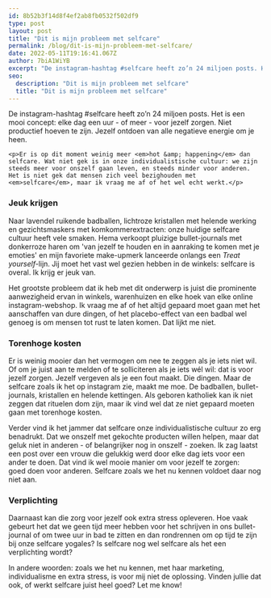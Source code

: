 ```yaml
---
id: 8b52b3f14d8f4ef2ab8fb0532f502df9
type: post
layout: post
title: "Dit is mijn probleem met selfcare"
permalink: /blog/dit-is-mijn-probleem-met-selfcare/
date: 2022-05-11T19:16:41.067Z
author: 7biA1WiYB
excerpt: "De instagram-hashtag #selfcare heeft zo’n 24 miljoen posts. Het is een mooi concept: elke dag een uur - of meer - voor jezelf zorgen. Niet productief hoeven te zijn. Jezelf ontdoen van alle negatieve energie om je heen.   "
seo:
  description: "Dit is mijn probleem met selfcare"
  title: "Dit is mijn probleem met selfcare"
---
```

De instagram-hashtag #selfcare heeft zo’n 24 miljoen posts. Het is een mooi concept: elke dag een uur - of meer - voor jezelf zorgen. Niet productief hoeven te zijn. Jezelf ontdoen van alle negatieve energie om je heen.   

    <p>Er is op dit moment weinig meer <em>hot &amp; happening</em> dan selfcare. Wat niet gek is in onze individualistische cultuur: we zijn steeds meer voor onszelf gaan leven, en steeds minder voor anderen. Het is niet gek dat mensen zich veel bezighouden met <em>selfcare</em>, maar ik vraag me af of het wel echt werkt.</p>
<h3>Jeuk krijgen</h3>
<p>Naar lavendel ruikende badballen, lichtroze kristallen met helende werking en gezichtsmaskers met komkommerextracten: onze huidige selfcare cultuur heeft vele smaken. Hema verkoopt pluizige bullet-journals met donkerroze haren om 'van jezelf te houden en in aanraking te komen met je emoties' en mijn favoriete make-upmerk lanceerde onlangs een <em>Treat yourself-</em>lijn. Jij moet het vast wel gezien hebben in de winkels: selfcare is overal. Ik krijg er jeuk van.</p>
<p>Het grootste probleem dat ik heb met dit onderwerp is juist die prominente aanwezigheid ervan in winkels, warenhuizen en elke hoek van elke online instagram-webshop. Ik vraag me af of het altijd gepaard moet gaan met het aanschaffen van dure dingen, of het placebo-effect van een badbal wel genoeg is om mensen tot rust te laten komen. Dat lijkt me niet.</p>
<h3>Torenhoge kosten</h3>
<p>Er is weinig mooier dan het vermogen om nee te zeggen als je iets niet wil. Of om je juist aan te melden of te solliciteren als je iets wél wil: dat is voor jezelf zorgen. Jezelf vergeven als je een fout maakt. Die dingen. Maar de selfcare zoals ik het op instagram zie, maakt me moe. De badballen, bullet-journals, kristallen en helende kettingen. Als geboren katholiek kan ik niet zeggen dat rituelen dom zijn, maar ik vind wel dat ze niet gepaard moeten gaan met torenhoge kosten.</p>
<p>Verder vind ik het jammer dat selfcare onze individualistische cultuur zo erg benadrukt. Dat we onszelf met gekochte producten willen helpen, maar dat geluk niet in anderen - of belangrijker nog in onszelf - zoeken. Ik zag laatst een post over een vrouw die gelukkig werd door elke dag iets voor een ander te doen. Dat vind ik wel mooie manier om voor jezelf te zorgen: goed doen voor anderen. Selfcare zoals we het nu kennen voldoet daar nog niet aan.</p>
<h3>Verplichting</h3>
<p>Daarnaast kan die zorg voor jezelf ook extra stress opleveren. Hoe vaak gebeurt het dat we geen tijd meer hebben voor het schrijven in ons bullet-journal of om twee uur in bad te zitten en dan rondrennen om op tijd te zijn bij onze selfcare yogales? Is selfcare nog wel selfcare als het een verplichting wordt?</p>
<p>In andere woorden: zoals we het nu kennen, met haar marketing, individualisme en extra stress, is voor mij niet de oplossing. Vinden jullie dat ook, of werkt selfcare juist heel goed? Let me know!</p>  
